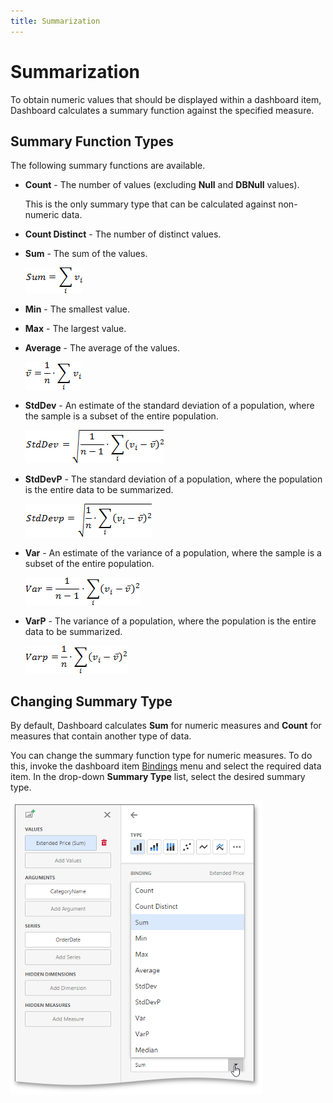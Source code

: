 ```yaml
---
title: Summarization
---
```

# Summarization
To obtain numeric values that should be displayed within a dashboard item, Dashboard calculates a summary function against the specified measure.

## <a name="summaryfunctiontypes"/>Summary Function Types
The following summary functions are available.
* **Count** - The number of values (excluding **Null** and **DBNull** values).
	
	This is the only summary type that can be calculated against non-numeric data.
* **Count Distinct** - The number of distinct values.
* **Sum** - The sum of the values.
	
	![func_sum](../../../images/img4460.png)
* **Min** - The smallest value.
* **Max** - The largest value.
* **Average** - The average of the values.
	
	![func_average](../../../images/img4457.png)
* **StdDev** - An estimate of the standard deviation of a population, where the sample is a subset of the entire population.
	
	![func_stddev](../../../images/img4458.png)
* **StdDevP** - The standard deviation of a population, where the population is the entire data to be summarized.
	
	![func_stddevp](../../../images/img4459.png)
* **Var** - An estimate of the variance of a population, where the sample is a subset of the entire population.
	
	![func_var](../../../images/img4461.png)
* **VarP** - The variance of a population, where the population is the entire data to be summarized.
	
	![func_varp](../../../images/img4462.png)

## Changing Summary Type
By default, Dashboard calculates **Sum** for numeric measures and **Count** for measures that contain another type of data.

You can change the summary function type for numeric measures. To do this, invoke the dashboard item [Bindings](../ui-elements/dashboard-item-menu.md) menu and select the required data item. In the drop-down **Summary Type** list, select the desired summary type.

![wdd-change-summary-type](../../../images/img124599.png)